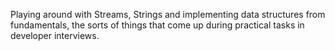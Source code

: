 Playing around with Streams, Strings and implementing data structures from fundamentals, the 
sorts of things that come up during practical tasks in developer interviews. 